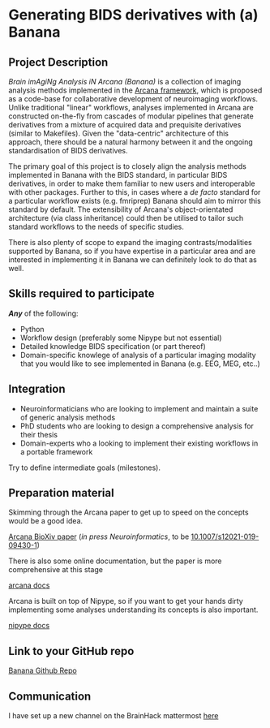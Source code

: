 # Generating BIDS derivatives with (a) Banana

## Project Description

_Brain imAgiNg Analysis iN Arcana (Banana)_ is a collection of imaging analysis
methods implemented in the [Arcana framework](https://www.biorxiv.org/content/10.1101/447649v3), which is
proposed as a code-base for collaborative development of neuroimaging
workflows. Unlike traditional "linear" workflows, analyses implemented in
Arcana are constructed on-the-fly from cascades of modular pipelines that
generate derivatives from a mixture of acquired data and prequisite derivatives
(similar to Makefiles). Given the "data-centric" architecture of this approach, there should be a natural harmony between it and the ongoing standardisation of BIDS derivatives.

The primary goal of this project is to closely align the analysis methods
implemented in Banana with the BIDS standard, in particular BIDS derivatives,
in order to make them familiar to new users and interoperable with other
packages. Further to this, in cases where a _de facto_ standard for a particular 
workflow exists (e.g. fmriprep) Banana should aim to mirror this standard by
default. The extensibility of Arcana's object-orientated architecture (via class
inheritance) could then be utilised to tailor such standard workflows to the needs of
specific studies.

There is also plenty of scope to expand the imaging contrasts/modalities
supported by Banana, so if you have expertise in a particular area and are
interested in implementing it in Banana we can definitely look to do that as
well. 

## Skills required to participate

***Any*** of the following:

* Python
* Workflow design (preferably some Nipype but not essential)
* Detailed knowledge BIDS specification (or part thereof)
* Domain-specific knowlege of analysis of a particular imaging modality that
  you would like to see implemented in Banana (e.g. EEG, MEG, etc..)

## Integration

* Neuroinformaticians who are looking to implement and maintain a suite of generic analysis methods
* PhD students who are looking to design a comprehensive analysis for their thesis
* Domain-experts who a looking to implement their existing workflows in a portable framework

Try to define intermediate goals (milestones). 

## Preparation material

Skimming through the Arcana paper to get up to speed on the concepts would be a good idea.

[Arcana BioXiv paper](https://www.biorxiv.org/content/10.1101/447649v3) (_in press_  _Neuroinformatics_, to be [10.1007/s12021-019-09430-1](https://doi.org/10.1007/s12021-019-09430-1))

There is also some online documentation, but the paper is more comprehensive at this stage

[arcana docs](http://arcana.readthedocs.io)

Arcana is built on top of Nipype, so if you want to get your hands dirty implementing some analyses understanding its concepts is also important.

[nipype docs](https://nipype.readthedocs.io)

## Link to your GitHub repo

[Banana Github Repo](https://github.com/MonashBI/banana)

## Communication

I have set up a new channel on the BrainHack mattermost [here](https://mattermost.brainhack.org/brainhack/channels/banana)